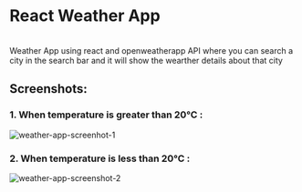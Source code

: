 # React Weather App
\
Weather App using react and openweatherapp API where you can search a city in the search bar and it will show the wearther details about that city 
## Screenshots: 
### 1. When temperature is greater than 20°C :
![weather-app-screenhot-1](https://i.ibb.co/rfbt394/weather-app-21.png)
### 2. When temperature is less than 20°C :
![weather-app-screenshot-2](https://i.ibb.co/r3XksCD/weather-app-20.png)